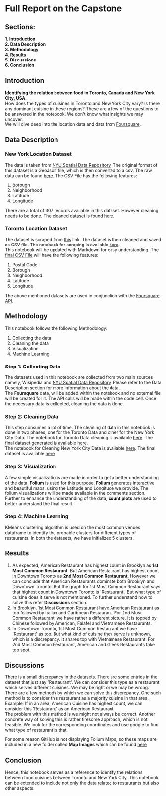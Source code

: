 # Full Report on the Capstone

## Sections:
**1. Introduction**  
**2. Data Description**  
**3. Methodology**  
**4. Results**  
**5. Discussions**  
**6. Conclusion**


## Introduction
**Identifying the relation between food in Toronto, Canada and New York City, USA.**  
How does the types of cuisines in Toronto and New York City vary?
Is there any dominant cuisine in these regions?
These are a few of the questions to be answered in the notebook. We don't know what insights we may uncover.  
We will dive deep into the location data and data from [Foursquare](https://foursquare.com).

## Data Description
### New York Location Dataset
The data is taken from [NYU Spatial Data Repository](https://geo.nyu.edu/catalog/nyu_2451_34572). The original format of this dataset is a GeoJson file, which is then converted to a csv. The raw data can be found [here](https://github.com/KrishnaChaitanya1/Coursera_Capstone/blob/master/Final%20Capstone%20Project/Data%20Files/nyc_geojson.json).
The CSV File has the following features:
1. Borough
2. Neighborhood
3. Latitude
4. Longitude

There are a total of 307 records available in this dataset.
However cleaning needs to be done. The cleaned dataset is found [here](https://github.com/KrishnaChaitanya1/Coursera_Capstone/blob/master/Final%20Capstone%20Project/Data%20Files/New%20York%20City%20Boroughs.csv).  

### Toronto Location Dataset
The dataset is scraped from [this](https://en.wikipedia.org/wiki/List_of_postal_codes_of_Canada:_M) link.
The dataset is then cleaned and saved as CSV file. The notebook for scraping is available [here](https://github.com/KrishnaChaitanya1/Coursera_Capstone/blob/master/Final%20Capstone%20Project/Scraping%20for%20Toronto%20Postal%20Codes.ipynb).  
This notebook will be updated with Markdown for easy understanding.
The [final CSV File](https://github.com/KrishnaChaitanya1/Coursera_Capstone/blob/master/Final%20Capstone%20Project/Data%20Files/Toronto%20Postal%20Codes.csv) will have the following features:
1. Postal Code
2. Borough
3. Neighborhood
4. Latitude
5. Longitude

The above mentioned datasets are used in conjunction with the [Foursquare API](https://foursquare.com/).

## Methodology
This notebook follows the following Methodology:
1. Collecting the data
2. Cleaning the data
3. Visualization
4. Machine Learning

### Step 1: Collecting Data
The datasets used in this notebook are collected from two main sources namely, Wikipedia and [NYU Spatial Data Repository](https://geo.nyu.edu/catalog/nyu_2451_34572).
Please refer to the Data Description section for more information about the data.  
The **Foursquare** data, will be added within the notebook and no external file will be created for it.
The API calls will be made within the code cell. Once the necessary data is collected, cleaning the data is done.  

### Step 2: Cleaning Data
This step consumes a lot of time. The cleaning of data in this notebook is done in two phases, one for the Toronto Data and
other for the New York City Data. The notebook for Toronto Data cleaning is available [here](https://github.com/KrishnaChaitanya1/Coursera_Capstone/blob/master/Final%20Capstone%20Project/Scraping%20for%20Toronto%20Postal%20Codes.ipynb). The final dataset generated is available [here](https://github.com/KrishnaChaitanya1/Coursera_Capstone/blob/master/Final%20Capstone%20Project/Data%20Files/Toronto%20Postal%20Codes.csv).  
The notebook for Cleaning New York City Data is available [here](https://github.com/KrishnaChaitanya1/Coursera_Capstone/blob/master/Final%20Capstone%20Project/Notebooks/Cleaning%20for%20New%20York%20Boroughs.ipynb). The final dataset is available [here](https://github.com/KrishnaChaitanya1/Coursera_Capstone/blob/master/Final%20Capstone%20Project/Data%20Files/New%20York%20City%20Boroughs.csv).

### Step 3: Visualization
A few simple visualizations are made in order to get a better understanding of the data. **Folium** is used for this purpose.
**Folium** generates interactive and beautiful maps, using the Latitude and Longitude we provide. The folium visualizations will be made available in the comments section.  
Further to enhance the understanding of the data, **count plots** are used to better understand the final result.

### Step 4: Machine Learning
KMeans clustering algorithm is used on the most common venues dataframe to identify the probable clusters for different types of restaurants. In both the datasets, we have initialized 5 clusters.

## Results
1. As expected, American Restaurant has highest count in Brooklyn as **1st Most Common Restaurant**. But American Restaurant has highest count in Downtown Toronto as **2nd Most Common Restaurant**. However we can conclude that American Restaurants dominate both Brooklyn and Downtown Toronto. But the graph for 1st Most Common Restaurant says that highest count in Downtown Toronto is 'Restaurant'. But what type of cuisine does it serve is not mentioned. To further understand how to solve this refer **Discussions** section.
2. In Brooklyn, 1st Most Common Restaurant have American Restaurant as top followed by Italian and Caribbean Restaurant. For 2nd Most Common Restaurant, we have rather a different picture. It is topped by Chinese followed by American, Falafel and Vietnamese Restaurants.
3. In Downtown Toronto, 1st Most Common Restaurant we have 'Restaurant' as top. But what kind of cuisine they serve is unknown, which is a discrepancy. It shares top with Vietnamese Restaurant. For 2nd Most Common Restaurant, American and Greek Restaurants take top spot.

## Discussions
There is a small discrepancy in the datasets. There are some entries in the dataset that just say 'Restaurant'. We can consider this type as a restaurant which serves different cuisines. We may be right or we may be wrong. There are a few methods by which we can solve this discrepancy. One such method is to consider this restaurant as a majority cuisine in that area. Example: If in an area, American Cuisine has highest count, we can consider this 'Restaurant' as an American Restaurant.  
The problem with this method is we might not always be correct. Another concrete way of solving this is rather tiresome approach, which is not feasible. We look for the corresponding coordinates and use google to find what type of restaurant is that.

For some reason GitHub is not displaying Folium Maps, so these maps are included in a new folder called **Map Images** which can be found [here](https://github.com/KrishnaChaitanya1/Coursera_Capstone/tree/master/Final%20Capstone%20Project/Map%20Images)

## Conclusion
Hence, this notebook serves as a reference to identify the relations between food cuisines between Toronto and New York City.
This notebook can be extended to include not only the data related to restaurants but also other aspects.
